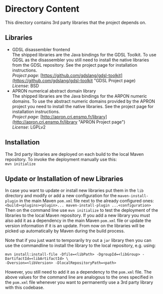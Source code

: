 # Directory Content

This directory contains 3rd party libraries that the project depends on.

## Libraries
- GDSL disassembler frontend  
    The shipped libraries are the Java bindings for the GDSL Toolkit. 
    To use GDSL as the disassembler you still need to install the native libraries from the GDSL repository. 
    See the project page for installation instructions.  
	*Project page*: [https://github.com/gdslang/gdsl-toolkit](https://github.com/gdslang/gdsl-toolkit "GDSL Project page)  
	*License*: BSD
- APRON numerical abstract domain library  
	The shipped libraries are the Java bindings for the ARPON numeric domains. To use the abstract numeric domains
	provided by the APRON project you need to install the native libraries. See the project page for installation instructions.  
	*Project page*: [http://apron.cri.ensmp.fr/library](http://apron.cri.ensmp.fr/library "APRON Project page")  
	*License*: LGPLv2

## Installation
The 3rd party libraries are deployed on each build to the local Maven repository. To invoke the deployment
manually use this:  
`mvn initialize`   

## Update or Installation of new Libraries
In case you want to update or install new libraries put them in the `lib` directory and modify or add a 
new configuration for the `maven-install-plugin` in the main Maven `pom.xml` file next to the already configured ones:  
`<build><plugins><plugin>... maven-install-plugin ...<configuration>`  
Then on the command line use `mvn initialize` to test the deployment of the libraries to the local Maven repository.
If you add a new library you must also add it as a dependency in the main Maven `pom.xml` file or update the version information if it is an update. From now on the libraries will be picked up automatically by Maven during the build process.

Note that if you just want to temporarily try out a `jar` library then you
can use the commandline to install the library to the local repository, e.g. using:
```  
mvn install:install-file -Dfile=<libPath> -DgroupId=<libGroup> -DartifactId=<libArtifactId> \
-Dversion=<libVersion> -DlocalRepositoryPath=<path>
```
However, you still need to add it as a dependency to the `pom.xml` file.
The above values for the command line are analogous to the ones specified in the `pom.xml` file whenever you want to permanently use a 3rd party library with this codebase. 
